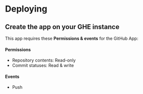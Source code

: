 # Deploying

## Create the app on your GHE instance

This app requires these **Permissions & events** for the GitHub App:

#### Permissions
- Repository contents: Read-only
- Commit statuses: Read & write

#### Events
- Push
